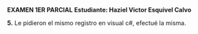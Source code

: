 **EXAMEN 1ER PARCIAL**
**Estudiante: Haziel Victor Esquivel Calvo**

**5.** Le pidieron el mismo registro en visual c#, efectué la misma.
